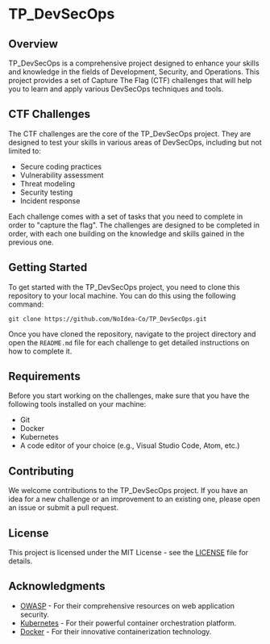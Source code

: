 # TP_DevSecOps

## Overview

TP_DevSecOps is a comprehensive project designed to enhance your skills and knowledge in the fields of Development, Security, and Operations. This project provides a set of Capture The Flag (CTF) challenges that will help you to learn and apply various DevSecOps techniques and tools.

## CTF Challenges

The CTF challenges are the core of the TP_DevSecOps project. They are designed to test your skills in various areas of DevSecOps, including but not limited to:

- Secure coding practices
- Vulnerability assessment
- Threat modeling
- Security testing
- Incident response

Each challenge comes with a set of tasks that you need to complete in order to "capture the flag". The challenges are designed to be completed in order, with each one building on the knowledge and skills gained in the previous one.

## Getting Started

To get started with the TP_DevSecOps project, you need to clone this repository to your local machine. You can do this using the following command:

```
git clone https://github.com/NoIdea-Co/TP_DevSecOps.git
```

Once you have cloned the repository, navigate to the project directory and open the `README.md` file for each challenge to get detailed instructions on how to complete it.

## Requirements

Before you start working on the challenges, make sure that you have the following tools installed on your machine:

- Git
- Docker
- Kubernetes
- A code editor of your choice (e.g., Visual Studio Code, Atom, etc.)

## Contributing

We welcome contributions to the TP_DevSecOps project. If you have an idea for a new challenge or an improvement to an existing one, please open an issue or submit a pull request.

## License

This project is licensed under the MIT License - see the [LICENSE](LICENSE) file for details.

## Acknowledgments

- [OWASP](https://owasp.org/) - For their comprehensive resources on web application security.
- [Kubernetes](https://kubernetes.io/) - For their powerful container orchestration platform.
- [Docker](https://www.docker.com/) - For their innovative containerization technology.